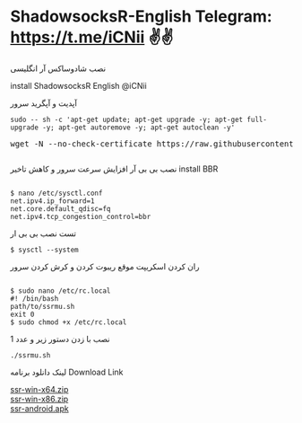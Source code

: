 

# ShadowsocksR-English   Telegram: https://t.me/iCNii ✌✌ 
نصب شادوساکس آر انگلیسی

install ShadowsocksR English @iCNii

آپدیت و آپگرید سرور
<pre class="notranslate"><code>sudo -- sh -c 'apt-get update; apt-get upgrade -y; apt-get full-upgrade -y; apt-get autoremove -y; apt-get autoclean -y' </code></pre>

<pre>wget -N --no-check-certificate https://raw.githubusercontent.com/Tehranii/ShadowsocksR-English/main/ssrmu.sh && chmod +x ssrmu.sh && ./ssrmu.sh <span class="pl-k"></span></pre>

<p><img alt="" src="https://raw.githubusercontent.com/Tehranii/ShadowsocksR-English/main/shadowsocksR.png" /></p>

نصب بی بی آر افزایش سرعت سرور و کاهش تاخیر 
install BBR

<pre class="notranslate"><code>
$ nano /etc/sysctl.conf
net.ipv4.ip_forward=1
net.core.default_qdisc=fq
net.ipv4.tcp_congestion_control=bbr
</code></pre>

تست نصب بی بی ار

<pre class="notranslate"><code>$ sysctl --system</code></pre>

ران کردن اسکریپت موقع ریبوت کردن و کرش کردن سرور
<pre class="notranslate"><code>
$ sudo nano /etc/rc.local
#! /bin/bash
path/to/ssrmu.sh
exit 0
$ sudo chmod +x /etc/rc.local
</code></pre>

نصب با زدن دستور زیر و عدد 1

<pre class="notranslate"><code>./ssrmu.sh</code></pre>

لینک دانلود برنامه
Download Link


<a href="/ShadowsocksR-Live/ssrWin/releases/download/0.8.6/ssr-win-x64.zip" rel="nofollow" data-turbo="false" data-view-component="true" class="Truncate">
    <span data-view-component="true" class="Truncate-text text-bold">ssr-win-x64.zip</span>
    <span data-view-component="true" class="Truncate-text"></span>
</a>
<div>
<a href="/ShadowsocksR-Live/ssrWin/releases/download/0.8.6/ssr-win-x86.zip" rel="nofollow" data-turbo="false" data-view-component="true" class="Truncate">
    <span data-view-component="true" class="Truncate-text text-bold">ssr-win-x86.zip</span>
    <span data-view-component="true" class="Truncate-text"></span>
</a>
<div>
<a href="/shadowsocksrr/shadowsocksr-android/releases/download/3.5.4/shadowsocksr-android-3.5.4.apk" rel="nofollow" data-turbo="false" data-view-component="true" class="Truncate">
    <span data-view-component="true" class="Truncate-text text-bold">ssr-android.apk</span>
    <span data-view-component="true" class="Truncate-text"></span>
</a>
